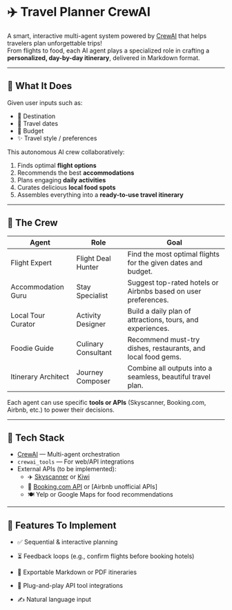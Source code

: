 # ✈️ Travel Planner CrewAI

A smart, interactive multi-agent system powered by [CrewAI](https://github.com/joaomdmoura/crewai) that helps travelers plan unforgettable trips!  
From flights to food, each AI agent plays a specialized role in crafting a **personalized, day-by-day itinerary**, delivered in Markdown format.

---

## 🧠 What It Does

Given user inputs such as:

- 📍 Destination
- 📅 Travel dates
- 💸 Budget
- ✨ Travel style / preferences

This autonomous AI crew collaboratively:

1. Finds optimal **flight options**
2. Recommends the best **accommodations**
3. Plans engaging **daily activities**
4. Curates delicious **local food spots**
5. Assembles everything into a **ready-to-use travel itinerary**

---

## 👥 The Crew

| Agent               | Role                            | Goal                                                                      |
|---------------------|----------------------------------|---------------------------------------------------------------------------|
| Flight Expert        | Flight Deal Hunter              | Find the most optimal flights for the given dates and budget.             |
| Accommodation Guru  | Stay Specialist                 | Suggest top-rated hotels or Airbnbs based on user preferences.            |
| Local Tour Curator   | Activity Designer               | Build a daily plan of attractions, tours, and experiences.                |
| Foodie Guide         | Culinary Consultant             | Recommend must-try dishes, restaurants, and local food gems.              |
| Itinerary Architect  | Journey Composer                | Combine all outputs into a seamless, beautiful travel plan.               |

Each agent can use specific **tools or APIs** (Skyscanner, Booking.com, Airbnb, etc.) to power their decisions.

---

## 🔧 Tech Stack

- [CrewAI](https://github.com/joaomdmoura/crewai) — Multi-agent orchestration
- `crewai_tools` — For web/API integrations
- External APIs (to be implemented):
  - ✈️ [Skyscanner](https://rapidapi.com/skyscanner/api/skyscanner-flight-search) or [Kiwi](https://docs.kiwi.com/)
  - 🏨 [Booking.com API](https://developers.booking.com/) or [Airbnb unofficial APIs]
  - 🍽️ Yelp or Google Maps for food recommendations

---

## 🧩 Features To Implement
- ✅ Sequential & interactive planning

- ⏳ Feedback loops (e.g., confirm flights before booking hotels)

- 📄 Exportable Markdown or PDF itineraries

- 🔌 Plug-and-play API tool integrations

- ✍️ Natural language input
